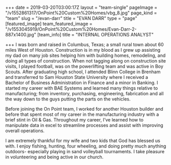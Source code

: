 +++
date = 2019-03-20T03:00:17Z
layout = "team-single"
pageImage = "/v1552861317/OnPoint%20Custom%20Homes/vbg_8.jpg"
page_kind = "team"
slug = "/evan-darr"
title = "EVAN DARR"
type = "page"
[featured_image]
team_featured_image = "/v1553045919/OnPoint%20Custom%20Homes/Evan-Darr-2-887x1400.jpg"
[team_info]
title = "INTERNAL OPERATIONS ANALYST"

+++
I was born and raised in Columbus, Texas; a small rural town about 60 miles West of Houston. Construction is in my blood as I grew up assisting my dad on many job sites helping him with building homes, remodeling, and doing all types of construction. When not tagging along on construction site visits, I played football, was on the powerlifting team and was active in Boy Scouts. After graduating high school, I attended Blinn College in Brenham and transferred to Sam Houston State University where I received a Bachelor of Business Administration in Finance and a minor in Banking. I started my career with BAE Systems and learned many things relative to manufacturing; from inventory, purchasing, engineering, fabrication and all the way down to the guys putting the parts on the vehicles.

Before joining the On Point team, I worked for another Houston builder and before that spent most of my career in the manufacturing industry with a brief stint in Oil & Gas. Throughout my career, I’ve learned how to manipulate data in excel to streamline processes and assist with improving overall operations.

I am extremely thankful for my wife and two kids that God has blessed us with. I enjoy fishing, hunting, four wheeling, and doing pretty much anything outdoors- especially playing in sand volleyball tournaments. I take pleasure in volunteering and being active in our church.